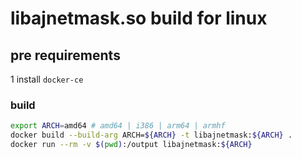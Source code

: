 # libajnetmask.so build for linux

## pre requirements
 
1 install `docker-ce`

### build

```bash
export ARCH=amd64 # amd64 | i386 | arm64 | armhf
docker build --build-arg ARCH=${ARCH} -t libajnetmask:${ARCH} . 
docker run --rm -v $(pwd):/output libajnetmask:${ARCH}
```